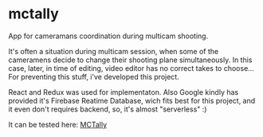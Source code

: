 # mctally
App for cameramans coordination during multicam shooting.

It's often a situation during multicam session, when some of the cameramens decide to change their shooting plane simultaneously. In this case, later, in time of editing, video editor has no correct takes to choose... For preventing this stuff, i've developed this project.

React and Redux was used for implementaton. Also Google kindly has provided it's Firebase Reatime Database, wich fits best for this project, and it even don't requires backend, so, it's almost "serverless" :)

It can be tested here: [MCTally](https://ediss0n.github.io/mctally/) 
